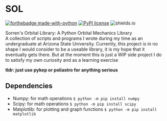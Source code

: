 # SOL

[![forthebadge made-with-python](https://img.shields.io/badge/Python-v3.8-blue)](https://www.python.org/)
[![PyPI license](https://img.shields.io/pypi/l/ansicolortags.svg)](https://github.com/SorrenC/easycsv/blob/master/LICENSE)
![shields.io](https://img.shields.io/badge/Status%20-Work%20In%20Progress-red)


Sorren's Orbital Library: A Python Orbital Mechanics Library\
A collection of scripts and programs I wrote during my time as an undergraduate at Arizona State University. Currently, this project is in no shape I would consider to be a useable library, it is my hope that it eventually gets there. But at the moment this is just a WIP side project I do to satisfy my own curiosity and as a learning exercise


**tldr: just use pykep or poliastro for anything serious**

## Dependencies
* Numpy: for math operations 
    `$ python -m pip install numpy`
* Scipy: for math operations 
    `$ python -m pip install scipy`
* Matplotlib: for plotting and graph functions
    `$ python -m pip install matplotlib`